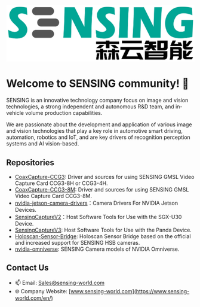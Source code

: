 <img src="https://github.com/SENSING-Technology/.github/blob/main/SENSING.jpg" />

# Welcome to SENSING community! 👋

SENSING is an innovative technology company focus on image and vision technologies, a strong independent and autonomous R&D team, and in-vehicle volume production capabilities.

We are passionate about the development and application of various image and vision technologies that play a key role in automotive smart driving, automation, robotics and IoT, and are key drivers of recognition perception systems and AI vision-based.

## Repositories
- [CoaxCapture-CCG3](https://github.com/SENSING-Technology/CoaxCapture-CCG3): Driver and sources for using SENSING GMSL Video Capture Card CCG3-8H or CCG3-4H.
- [CoaxCapture-CCG3-8M](https://github.com/SENSING-Technology/CoaxCapture-CCG3-8M): Driver and sources for using SENSING GMSL Video Capture Card CCG3-8M.
- [nvidia-jetson-camera-drivers](https://github.com/SENSING-Technology/nvidia-jetson-camera-drivers)：Camera Drivers For NVIDIA Jetson Devices.
- [SensingCaptureV2](https://github.com/SENSING-Technology/SensingCaptureV2)：Host Software Tools for Use with the SGX-U30 Device.
- [SensingCaptureV3](https://github.com/SENSING-Technology/SensingCaptureV3): Host Software Tools for Use with the Panda Device.
- [Holoscan-Sensor-Bridge](https://github.com/SENSING-Technology/Holoscan-Sensor-Bridge): Holoscan Sensor Bridge based on the official and increased support for SENSING HSB cameras.
- [nvidia-omniverse](https://github.com/SENSING-Technology/nvidia-omniverse): SENSING Camera models of NVIDIA Omniverse.

## Contact Us
- 📫 Email: Sales@sensing-world.com
- 🌐 Company Website: [www.sensing-world.com](https://www.sensing-world.com/en/)
